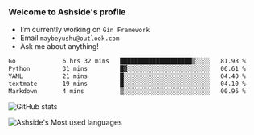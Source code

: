 ### Welcome to Ashside's profile

- I’m currently working on `Gin Framework`
- Email `maybeyushu@outlook.com`
- Ask me about anything!

<!--START_SECTION:waka-->

```txt
Go             6 hrs 32 mins   ████████████████████▒░░░░   81.98 %
Python         31 mins         █▓░░░░░░░░░░░░░░░░░░░░░░░   06.61 %
YAML           21 mins         █░░░░░░░░░░░░░░░░░░░░░░░░   04.40 %
textmate       19 mins         █░░░░░░░░░░░░░░░░░░░░░░░░   04.10 %
Markdown       4 mins          ▒░░░░░░░░░░░░░░░░░░░░░░░░   00.96 %
```

<!--END_SECTION:waka-->

![GitHub stats](https://github-readme-stats.vercel.app/api?username=Ashside)

![Ashside's Most used languages](https://github-readme-stats.vercel.app/api/top-langs/?username=Ashside&layout=compact&hide_border=true&langs_count=10)


